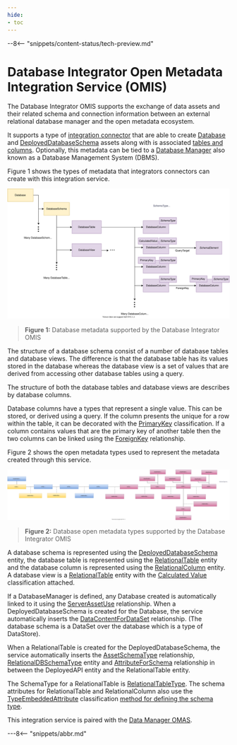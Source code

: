 ```yaml
---
hide:
- toc
---
```


<!-- SPDX-License-Identifier: CC-BY-4.0 -->
<!-- Copyright Contributors to the Egeria project. -->

--8<-- "snippets/content-status/tech-preview.md"

# Database Integrator Open Metadata Integration Service (OMIS)

The Database Integrator OMIS supports the exchange of data assets and their related schema and
connection information between an external relational database manager
and the open metadata ecosystem.

It supports a type of [integration connector](/concepts/integration-connector)
that are able to create [Database](/types/2/0224-Databases)
and [DeployedDatabaseSchema](/types/2/0224-Databases)
assets along with is associated [tables and columns](/types/5/0534-Relational-Schemas).
Optionally, this metadata can be tied to a [Database Manager](/types/2/0224-Databases)
also known as a Database Management System (DBMS).

Figure 1 shows the types of metadata that integrators connectors can create with this integration service.

![Figure 1](/services/omas/data-manager/relational-database-model.svg)
> **Figure 1:** Database metadata supported by the Database Integrator OMIS 

The structure of a database schema consist of a number of database tables and database views.
The difference is that the database table has its values stored in the database whereas the
database view is a set of values that are derived from accessing other
database tables using a query.

The structure of both the database tables and database views are describes by database columns.

Database columns have a types that represent a single value.  This can be stored, or derived using a query.
If the column presents the unique for a row within the table, it can be decorated with the
[PrimaryKey](/types/5/0534-Relational-Schemas) classification.
If a column contains values that are the primary key of another table then the two columns can be linked using the
[ForeignKey](/types/5/0534-Relational-Schemas) relationship.

Figure 2 shows the open metadata types used to represent the metadata created through this service.

![Figure 2](/services/omas/data-manager/relational-database-open-metadata-types.svg)
> **Figure 2:** Database open metadata types supported by the Database Integrator OMIS 

A database schema is represented using the
[DeployedDatabaseSchema](/types/2/0224-Databases) entity,
the database table is represented using the 
[RelationalTable](/types/5/0534-Relational-Schemas) entity
and the database column is represented using the 
[RelationalColumn](/types/5/0534-Relational-Schemas) entity.
A database view is a 
[RelationalTable](/types/5/0534-Relational-Schemas) entity
with the [Calculated Value](/types/5/0512-Derived-Schema-Elements)
classification attached.

If a DatabaseManager is defined, any Database created is automatically linked to it using the
[ServerAssetUse](/types/0/0045-Servers-and-Assets)
relationship.
When a DeployedDatabaseSchema is created for the Database,
the service automatically inserts the
[DataContentForDataSet](/types/5/0503-Asset-Schema) relationship.
(The database schema is a DataSet over the database which is a type of DataStore).

When a RelationalTable is created for the DeployedDatabaseSchema,
the service automatically inserts the
[AssetSchemaType](/types/5/0503-Asset-Schema) relationship,
[RelationalDBSchemaType](/types/5/0534-Relational-Schemas) entity and
[AttributeForSchema](/types/5/0505-Schema-Attributes) relationship
in between the DeployedAPI entity and the RelationalTable entity.

The SchemaType for a RelationalTable is [RelationalTableType](/types/5/0534-Relational-Schemas).
The schema attributes for RelationalTable and RelationalColumn also use
the [TypeEmbeddedAttribute](/types/5/0505-Schema-Attributes)
classification [method for defining the schema type](/guides/developer/mapping-technology/modelling-schemas).

This integration service is paired with the [Data Manager OMAS](/services/omas/data-manager/overview).

---8<-- "snippets/abbr.md"